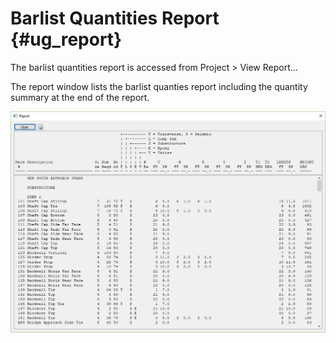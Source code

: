 Barlist Quantities Report {#ug_report}
============
The barlist quantities report is accessed from Project > View Report...

The report window lists the barlist quanties report including the quantity summary at the end of the report.

![](Report.png)
